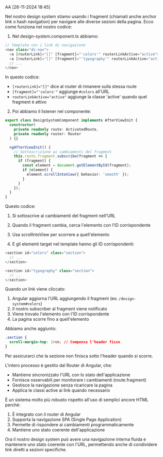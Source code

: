 AA [26-11-2024 18:45]

Nel nostro design system stiamo usando i fragment (chiamati anche anchor link o hash navigation) per navigare alle diverse sezioni della pagina. Ecco come funziona nel nostro codice:

1. Nel design-system.component.ts abbiamo:

```typescript
// Template con i link di navigazione
<nav class="ds-nav">
  <a [routerLink]="[]" [fragment]="'colors'" routerLinkActive="active">Colors</a>
  <a [routerLink]="[]" [fragment]="'typography'" routerLinkActive="active">Typography</a>
  // ...
</nav>
```

In questo codice:

- `[routerLink]="[]"` dice al router di rimanere sulla stessa route
- `[fragment]="'colors'"` aggiunge `#colors` all'URL
- `routerLinkActive="active"` aggiunge la classe 'active' quando quel fragment è attivo

2. Poi abbiamo il listener nel componente:

```typescript
export class DesignSystemComponent implements AfterViewInit {
  constructor(
    private readonly route: ActivatedRoute,
    private readonly router: Router
  ) {}

  ngAfterViewInit() {
    // Sottoscrizione ai cambiamenti del fragment
    this.route.fragment.subscribe(fragment => {
      if (fragment) {
        const element = document.getElementById(fragment);
        if (element) {
          element.scrollIntoView({ behavior: 'smooth' });
        }
      }
    });
  }
}
```

Questo codice:

1. Si sottoscrive ai cambiamenti del fragment nell'URL
2. Quando il fragment cambia, cerca l'elemento con l'ID corrispondente
3. Usa scrollIntoView per scorrere a quell'elemento

3. E gli elementi target nel template hanno gli ID corrispondenti:

```typescript
<section id="colors" class="section">
  // ...
</section>

<section id="typography" class="section">
  // ...
</section>
```

Quando un link viene cliccato:

1. Angular aggiorna l'URL aggiungendo il fragment (es: `/design-system#colors`)
2. Il nostro subscriber al fragment viene notificato
3. Viene trovato l'elemento con l'ID corrispondente
4. La pagina scorre fino a quell'elemento

Abbiamo anche aggiunto:

```css
.section {
  scroll-margin-top: 2rem; // Compensa l'header fisso
}
```

Per assicurarci che la sezione non finisca sotto l'header quando si scorre.

L'intero processo è gestito dal Router di Angular, che:

- Mantiene sincronizzato l'URL con lo stato dell'applicazione
- Fornisce osservabili per monitorare i cambiamenti (route.fragment)
- Gestisce la navigazione senza ricaricare la pagina
- Applica le classi active ai link quando necessario

È un sistema molto più robusto rispetto all'uso di semplici ancore HTML perché:

1. È integrato con il router di Angular
2. Supporta la navigazione SPA (Single Page Application)
3. Permette di rispondere ai cambiamenti programmaticamente
4. Mantiene uno stato coerente dell'applicazione

Ora il nostro design system può avere una navigazione interna fluida e mantenere uno stato coerente con l'URL, permettendo anche di condividere link diretti a sezioni specifiche.

